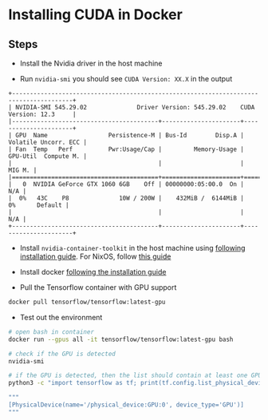 # Installing CUDA in Docker

## Steps

- Install the Nvidia driver in the host machine

- Run `nvidia-smi` you should see `CUDA Version: XX.X` in the output

```text
+---------------------------------------------------------------------------------------+
| NVIDIA-SMI 545.29.02              Driver Version: 545.29.02    CUDA Version: 12.3     |
|-----------------------------------------+----------------------+----------------------+
| GPU  Name                 Persistence-M | Bus-Id        Disp.A | Volatile Uncorr. ECC |
| Fan  Temp   Perf          Pwr:Usage/Cap |         Memory-Usage | GPU-Util  Compute M. |
|                                         |                      |               MIG M. |
|=========================================+======================+======================|
|   0  NVIDIA GeForce GTX 1060 6GB    Off | 00000000:05:00.0  On |                  N/A |
|  0%   43C    P8              10W / 200W |    432MiB /  6144MiB |      0%      Default |
|                                         |                      |                  N/A |
+-----------------------------------------+----------------------+----------------------+
```

- Install `nvidia-container-toolkit` in the host machine using
  [following installation guide](https://docs.nvidia.com/datacenter/cloud-native/container-toolkit/latest/install-guide.html).
  For NixOS, follow
  [this guide](../../Linux/Nix/Enable%20Nvidia%20Container%20Toolkit.md)

- Install docker
  [following the installation guide](https://docs.docker.com/engine/install/)

- Pull the Tensorflow container with GPU support

```bash
docker pull tensorflow/tensorflow:latest-gpu
```

- Test out the environment

```bash
# open bash in container
docker run --gpus all -it tensorflow/tensorflow:latest-gpu bash

# check if the GPU is detected
nvidia-smi

# if the GPU is detected, then the list should contain at least one GPU
python3 -c "import tensorflow as tf; print(tf.config.list_physical_devices('GPU'))"

"""
[PhysicalDevice(name='/physical_device:GPU:0', device_type='GPU')]
"""
```
